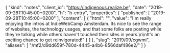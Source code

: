 {
  "kind": "notes",
  "client_id": "https://indigenous.realize.be",
  "date": "2019-09-28T10:45:00+0200",
  "h": "h-entry",
  "properties": {
    "published": [
      "2019-09-28T10:45:00+0200"
    ],
    "content": [
      {
        "html": "",
        "value": "I'm really enjoying the intros at IndieWebCamp Amsterdam. Its nice to see the range of websites, the technology usages, and that some folks are posting while they're talking while others haven't touched their sites in years.\n\nIt's an exciting chance to get reinvigorated!"
      }
    ]
  },
  "slug": "2019/09/cgwmi",
  "aliases": [
    "/mf2/d9dd659f-780d-4445-a4b6-8566daf486e2/"
  ]
}

